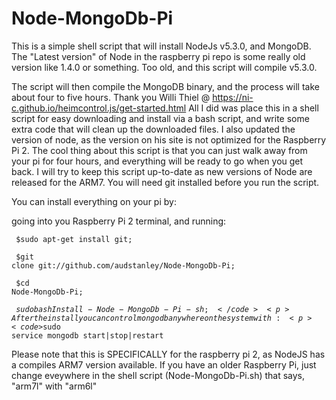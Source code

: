 # Node-MongoDb-Pi
This is a simple shell script that will install NodeJs v5.3.0, and MongoDB.  The "Latest version" of Node in the raspberry pi repo is some really old version like 1.4.0 or something. Too old, and this script will compile v5.3.0.<p>
The script will then compile the MongoDB binary, and the process will take about four to five hours.
Thank you Willi Thiel @ https://ni-c.github.io/heimcontrol.js/get-started.html
 All I did was place this in a shell script for easy downloading and install via a bash script, and write some extra code that will clean up the downloaded files. I also updated the version of node, as the version on his site is not optimized for the Raspberry Pi 2.  The cool thing about this script is that you can just walk away from your pi for four hours, and everything will be ready to go when you get back.  I will try to keep this script up-to-date as new versions of Node are released for the ARM7. You will need git installed before you run the script.<p> 
You can install everything on your pi by:<p>
going into you Raspberry Pi 2 terminal, and running: <p><code>
 $sudo apt-get install git; <p>
 $git clone git://github.com/audstanley/Node-MongoDb-Pi; <p>
 $cd Node-MongoDb-Pi; <p>
 $sudo bash Install-Node-MongoDb-Pi-sh; </code><p> 
After the install you can control mongodb anywhere on the system with:<p>
<code>$sudo service mongodb start|stop|restart</code>
<p>
Please note that this is SPECIFICALLY for the raspberry pi 2, as NodeJS has a compiles ARM7 version available.  If you have an older Raspberry Pi, just change eveywhere in the shell script (Node-MongoDb-Pi.sh) that says, "arm7l" with "arm6l"
 
